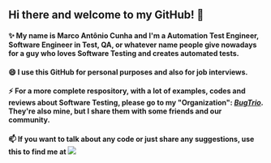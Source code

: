 ## Hi there and welcome to my GitHub! 👋

#### ✨ My name is Marco Antônio Cunha and I'm a Automation Test Engineer, Software Engineer in Test, QA, or whatever name people give nowadays for a guy who loves Software Testing and creates automated tests.

#### 😄 I use this GitHub for personal purposes and also for job interviews.

#### ⚡ For a more complete respository, with a lot of examples, codes and reviews about Software Testing, please go to my "Organization": [*BugTrio*](https://github.com/bugtrio/). They're also mine, but I share them with some friends and our community.

#### 📫 If you want to talk about any code or just share any suggestions, use this to find me at [<img src="https://img.shields.io/badge/linkedin-%230077B5.svg?&style=for-the-badge&logo=linkedin&logoColor=white" />](https://www.linkedin.com/in/marcoantjr/)
